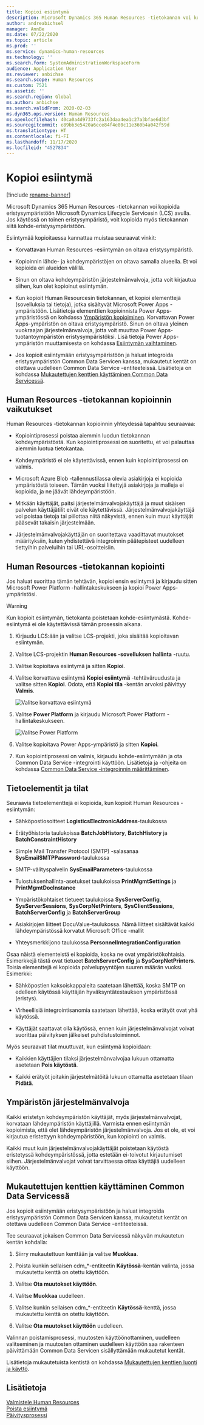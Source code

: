 ```yaml
---
title: Kopioi esiintymä
description: Microsoft Dynamics 365 Human Resources -tietokannan voi kopioida eristysympäristöön Microsoft Dynamics Lifecycle Servicesin (LCS) avulla.
author: andreabichsel
manager: AnnBe
ms.date: 07/22/2020
ms.topic: article
ms.prod: ''
ms.service: dynamics-human-resources
ms.technology: ''
ms.search.form: SystemAdministrationWorkspaceForm
audience: Application User
ms.reviewer: anbichse
ms.search.scope: Human Resources
ms.custom: 7521
ms.assetid: ''
ms.search.region: Global
ms.author: anbichse
ms.search.validFrom: 2020-02-03
ms.dyn365.ops.version: Human Resources
ms.openlocfilehash: 40ca0a4d9733fc2a163daa4ea1c27a3bfae6d3bf
ms.sourcegitcommit: e89bb3e5420a6ece84f4e80c11e360b4a042f59d
ms.translationtype: HT
ms.contentlocale: fi-FI
ms.lasthandoff: 11/17/2020
ms.locfileid: "4527834"
---
```

# <a name="copy-an-instance"></a>Kopioi esiintymä

[!include [rename-banner](~/includes/cc-data-platform-banner.md)]

Microsoft Dynamics 365 Human Resources -tietokannan voi kopioida eristysympäristöön Microsoft Dynamics Lifecycle Servicesin (LCS) avulla. Jos käytössä on toinen eristysympäristö, voit kopioida myös tietokannan siitä kohde-eristysympäristöön.

Esiintymää kopioitaessa kannattaa muistaa seuraavat vinkit:

- Korvattavan Human Resources -esiintymän on oltava eristysympäristö.

- Kopioinnin lähde- ja kohdeympäristöjen on oltava samalla alueella. Et voi kopioida eri alueiden välillä.

- Sinun on oltava kohdeympäristön järjestelmänvalvoja, jotta voit kirjautua siihen, kun olet kopioinut esiintymän.

- Kun kopioit Human Resourcesin tietokannan, et kopioi elementtejä (sovelluksia tai tietoja), jotka sisältyvät Microsoft Power Apps -ympäristöön. Lisätietoja elementtien kopioinnista Power Apps-ympäristössä on kohdassa [Ympäristön kopioiminen](https://docs.microsoft.com/power-platform/admin/copy-environment). Korvattavan Power Apps-ympäristön on oltava eristysympäristö. Sinun on oltava yleinen vuokraajan järjestelmänvalvoja, jotta voit muuttaa Power Apps-tuotantoympäristön eristysympäristöksi. Lisä tietoja Power Apps-ympäristön muuttamisesta on kohdassa [Esiintymän vaihtaminen](https://docs.microsoft.com/dynamics365/admin/switch-instance).

- Jos kopioit esiintymään eristysympäristöön ja haluat integroida eristysympäristön Common Data Servicen kanssa, mukautetut kentät on otettava uudelleen Common Data Service -entiteeteissä. Lisätietoja on kohdassa [Mukautettujen kenttien käyttäminen Common Data Servicessä](hr-admin-setup-copy-instance.md?apply-custom-fields-to-common-data-service).

## <a name="effects-of-copying-a-human-resources-database"></a>Human Resources -tietokannan kopioinnin vaikutukset

Human Resources -tietokannan kopioinnin yhteydessä tapahtuu seuraavaa:

- Kopiointiprosessi poistaa aiemmin luodun tietokannan kohdeympäristöstä. Kun kopiointiprosessi on suoritettu, et voi palauttaa aiemmin luotua tietokantaa.

- Kohdeympäristö ei ole käytettävissä, ennen kuin kopiointiprosessi on valmis.

- Microsoft Azure Blob -tallennustilassa olevia asiakirjoja ei kopioida ympäristöstä toiseen. Tämän vuoksi liitettyjä asiakirjoja ja malleja ei kopioida, ja ne jäävät lähdeympäristöön.

- Mitkään käyttäjät, paitsi järjestelmänvalvojakäyttäjä ja muut sisäisen palvelun käyttäjätilit eivät ole käytettävissä. Järjestelmänvalvojakäyttäjä voi poistaa tietoja tai piilottaa niitä näkyvistä, ennen kuin muut käyttäjät pääsevät takaisin järjestelmään.

- Järjestelmänvalvojakäyttäjän on suoritettava vaadittavat muutokset määrityksiin, kuten yhdistettävä integroinnin päätepisteet uudelleen tiettyihin palveluihin tai URL-osoitteisiin.

## <a name="copy-the-human-resources-database"></a>Human Resources -tietokannan kopiointi

Jos haluat suorittaa tämän tehtävän, kopioi ensin esiintymä ja kirjaudu sitten Microsoft Power Platform -hallintakeskukseen ja kopioi Power Apps-ympäristösi.

> [!WARNING]
> Kun kopioit esiintymän, tietokanta poistetaan kohde-esiintymästä. Kohde-esiintymä ei ole käytettävissä tämän prosessin aikana.

1. Kirjaudu LCS:ään ja valitse LCS-projekti, joka sisältää kopioitavan esiintymän.

2. Valitse LCS-projektin **Human Resources -sovelluksen hallinta** -ruutu.

3. Valitse kopioitava esiintymä ja sitten **Kopioi**.

4. Valitse korvattava esiintymä **Kopioi esiintymä** -tehtäväruudusta ja valitse sitten **Kopioi**. Odota, että **Kopioi tila** -kentän arvoksi päivittyy **Valmis**.

   ![[Valitse korvattava esiintymä](./media/copy-instance-select-target-instance.png)](./media/copy-instance-select-target-instance.png)

5. Valitse **Power Platform** ja kirjaudu Microsoft Power Platform -hallintakeskukseen.

   ![[Valitse Power Platform](./media/copy-instance-select-power-platform.png)](./media/copy-instance-select-power-platform.png)

6. Valitse kopioitava Power Apps-ympäristö ja sitten **Kopioi**.

7. Kun kopiointiprosessi on valmis, kirjaudu kohde-esiintymään ja ota Common Data Service -integrointi käyttöön. Lisätietoja ja -ohjeita on kohdassa [Common Data Service -integroinnin määrittäminen](https://docs.microsoft.com/dynamics365/talent/hr-common-data-service-integration).

## <a name="data-elements-and-statuses"></a>Tietoelementit ja tilat

Seuraavia tietoelementtejä ei kopioida, kun kopioit Human Resources -esiintymän:

- Sähköpostiosoitteet **LogisticsElectronicAddress**-taulukossa

- Erätyöhistoria taulukoissa **BatchJobHistory**, **BatchHistory** ja **BatchConstraintHistory**

- Simple Mail Transfer Protocol (SMTP) -salasanaa **SysEmailSMTPPassword**-taulukossa

- SMTP-välityspalvelin **SysEmailParameters**-taulukossa

- Tulostuksenhallinta-asetukset taulukoissa **PrintMgmtSettings** ja **PrintMgmtDocInstance**

- Ympäristökohtaiset tietueet taulukoissa **SysServerConfig**, **SysServerSessions**, **SysCorpNetPrinters**, **SysClientSessions**, **BatchServerConfig** ja **BatchServerGroup**

- Asiakirjojen liitteet DocuValue-taulukossa. Nämä liitteet sisältävät kaikki lähdeympäristössä korvatut Microsoft Office -mallit

- Yhteysmerkkijono taulukossa **PersonnelIntegrationConfiguration**

Osaa näistä elementeistä ei kopioida, koska ne ovat ympäristökohtaisia. Esimerkkejä tästä ovat tietueet **BatchServerConfig** ja **SysCorpNetPrinters**. Toisia elementtejä ei kopioida palvelupyyntöjen suuren määrän vuoksi. Esimerkki:

- Sähköpostien kaksoiskappaleita saatetaan lähettää, koska SMTP on edelleen käytössä käyttäjän hyväksyntätestauksen ympäristössä (eristys).

- Virheellisiä integrointisanomia saatetaan lähettää, koska erätyöt ovat yhä käytössä.

- Käyttäjät saattavat olla käytössä, ennen kuin järjestelmänvalvojat voivat suorittaa päivityksen jälkeiset puhdistustoiminnot.

Myös seuraavat tilat muuttuvat, kun esiintymä kopioidaan:

- Kaikkien käyttäjien tilaksi järjestelmänvalvojaa lukuun ottamatta asetetaan **Pois käytöstä**.

- Kaikki erätyöt joitakin järjestelmätöitä lukuun ottamatta asetetaan tilaan **Pidätä**.

## <a name="environment-admin"></a>Ympäristön järjestelmänvalvoja

Kaikki eristetyn kohdeympäristön käyttäjät, myös järjestelmänvalvojat, korvataan lähdeympäristön käyttäjillä. Varmista ennen esiintymän kopioimista, että olet lähdeympäristön järjestelmänvalvoja. Jos et ole, et voi kirjautua eristettyyn kohdeympäristöön, kun kopiointi on valmis.

Kaikki muut kuin järjestelmänvalvojakäyttäjät poistetaan käytöstä eristetyssä kohdeympäristössä, jotta estetään ei-toivotut kirjautumiset siihen. Järjestelmänvalvojat voivat tarvittaessa ottaa käyttäjiä uudelleen käyttöön.

## <a name="apply-custom-fields-to-common-data-service"></a>Mukautettujen kenttien käyttäminen Common Data Servicessä

Jos kopioit esiintymään eristysympäristöön ja haluat integroida eristysympäristön Common Data Servicen kanssa, mukautetut kentät on otettava uudelleen Common Data Service -entiteeteissä.

Tee seuraavat jokaisen Common Data Servicessä näkyvän mukautetun kentän kohdalla:

1. Siirry mukautettuun kenttään ja valitse **Muokkaa**.

2. Poista kunkin sellaisen cdm_*-entiteetin **Käytössä**-kentän valinta, jossa mukautettu kenttä on otettu käyttöön.

3. Valitse **Ota muutokset käyttöön**.

4. Valitse **Muokkaa** uudelleen.

5. Valitse kunkin sellaisen cdm_*-entiteetin **Käytössä**-kenttä, jossa mukautettu kenttä on otettu käyttöön.

6. Valitse **Ota muutokset käyttöön** uudelleen.

Valinnan poistamisprosessi, muutosten käyttöönottaminen, uudelleen valitseminen ja muutosten ottaminen uudelleen käyttöön saa rakenteen päivittämään Common Data Servicen sisällyttämään mukautetut kentät.

Lisätietoja mukautetuista kentistä on kohdassa [Mukautettujen kenttien luonti ja käyttö](https://docs.microsoft.com/dynamics365/fin-ops-core/fin-ops/get-started/user-defined-fields).

## <a name="see-also"></a>Lisätietoja

[Valmistele Human Resources](hr-admin-setup-provision.md)</br>
[Poista esiintymä](hr-admin-setup-remove-instance.md)</br>
[Päivitysprosessi](hr-admin-setup-update-process.md)

